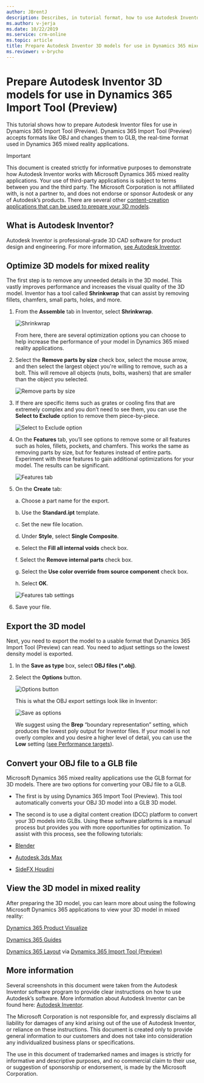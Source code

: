 ```yaml
---
author: JBrentJ
description: Describes, in tutorial format, how to use Autodesk Inventor to prepare 3D models for use in Dynamics 365 mixed reality applications
ms.author: v-jerja
ms.date: 10/22/2019
ms.service: crm-online
ms.topic: article
title: Prepare Autodesk Inventor 3D models for use in Dynamics 365 mixed reality applications
ms.reviewer: v-brycho
---
```


# Prepare Autodesk Inventor 3D models for use in Dynamics 365 Import Tool (Preview)

This tutorial shows how to prepare Autodesk Inventor files for use in Dynamics 365 Import Tool (Preview). Dynamics 365 Import Tool (Preview) accepts formats like OBJ and changes them to GLB, the real-time format used in Dynamics 365 mixed reality applications.  

> [!IMPORTANT]
> This document is created strictly for informative purposes to demonstrate how Autodesk Inventor works with Microsoft Dynamics 365 
mixed reality applications. Your use of third-party applications is subject to terms between you and the third party. The Microsoft 
Corporation is not affiliated with, is not a partner to, and does not endorse or sponsor Autodesk or any of Autodesk’s products. 
There are several other [content-creation applications that can be used to prepare your 3D models](https://docs.microsoft.com/dynamics365/mixed-reality/import-tool/convert-models#tools-for-exporting-cad-models). 

## What is Autodesk Inventor?

Autodesk Inventor is professional-grade 3D CAD software for product design and engineering. For more information, [see Autodesk Inventor](https://www.autodesk.com/products/inventor/overview). 

## Optimize 3D models for mixed reality

The first step is to remove any unneeded details in the 3D model. This vastly improves performance and increases the visual quality of the 3D model. Inventor has a tool called **Shrinkwrap** that can assist by removing fillets, chamfers, small parts, holes, and more.

1.	From the **Assemble** tab in Inventor, select **Shrinkwrap**.

    ![Shrinkwrap](media/inventor-shrinkwrap.PNG "Shrinkwarp") 
    
    From here, there are several optimization options you can choose to help increase the performance of your model in Dynamics 365 mixed reality applications. 
 
2.	Select the **Remove parts by size** check box, select the mouse arrow, and then select the largest object you're willing to remove, such as a bolt. This will remove all objects (nuts, bolts, washers) that are smaller than the object you selected.

    ![Remove parts by size](media/inventor-remove-parts.PNG "Remove parts by size") 
 
3.	If there are specific items such as grates or cooling fins that are extremely complex and you don’t need to see them, you can use the **Select to Exclude** option to remove them piece-by-piece.

    ![Select to Exclude option](media/inventor-select-to-exclude.PNG "Select to Exclude option") 

4.	On the **Features** tab, you’ll see options to remove some or all features such as holes, fillets, pockets, and chamfers. This works the same as removing parts by size, but for features instead of entire parts. Experiment with these features to gain additional optimizations for your model. The results can be significant.

    ![Features tab](media/inventor-features-tab.PNG "Features tab") 
 
5.	On the **Create** tab:

    a.	Choose a part name for the export.
    
    b.	Use the **Standard.ipt** template.

    c.	Set the new file location.

    d.	Under **Style**, select **Single Composite**. 

    e.	Select the **Fill all internal voids** check box.

    f.	Select the **Remove internal parts** check box.

    g.	Select the **Use color override from source component** check box.

    h.	Select **OK**.
 
      ![Features tab settings](media/inventor-features-tab-settings.PNG "Features tab settings") 
 
6.	Save your file. 

## Export the 3D model

Next, you need to export the model to a usable format that Dynamics 365 Import Tool (Preview) can read. You need to adjust settings so  the lowest density model is exported. 

1.	In the **Save as type** box, select **OBJ files (*.obj)**.
    
2.	Select the **Options** button.

    ![Options button](media/inventor-options-button.PNG "Options button") 
    
      This is what the OBJ export settings look like in Inventor:
    
    ![Save as options](media/inventor-save-as-options.PNG "Save as options") 
    
    We suggest using the **Brep** “boundary representation” setting, which produces the lowest poly output for Inventor files. If your model is not overly complex and you desire a higher level of detail, you can use the **Low** setting ([see Performance targets](https://docs.microsoft.com/dynamics365/mixed-reality/import-tool/optimize-models#performance-targets)).
    
## Convert your OBJ file to a GLB file

Microsoft Dynamics 365 mixed reality applications use the GLB format for 3D models. There are two options for converting your OBJ file to a GLB.

- The first is by using Dynamics 365 Import Tool (Preview). This tool automatically converts your OBJ 3D model into a GLB 3D model.

- The second is to use a digital content creation (DCC) platform to convert your 3D models into GLBs. Using these software platforms is a manual process but provides you with more opportunities for optimization. To assist with this process, see the following tutorials:

- [Blender](blender.md)

- [Autodesk 3ds Max](3ds-max.md)

- [SideFX Houdini](houdini.md)

## View the 3D model in mixed reality

After preparing the 3D
model, you can learn more about using the following Microsoft Dynamics 365 applications to view your 3D model in mixed reality: 

[Dynamics 365 Product Visualize](https://docs.microsoft.com/dynamics365/mixed-reality/product-visualize/) 

[Dynamics 365 Guides](https://docs.microsoft.com/dynamics365/mixed-reality/guides/) 

[Dynamics 365 Layout](https://docs.microsoft.com/dynamics365/mixed-reality/layout/index) via [Dynamics 365 Import Tool (Preview)](https://docs.microsoft.com/dynamics365/mixed-reality/import-tool/import-tool)

## More information

Several screenshots in this document were taken from the Autodesk Inventor software program to provide clear instructions on how to use Autodesk’s software.  More information about Autodesk Inventor can be found here: [Autodesk Inventor](https://aka.ms/Autodesk_inventor).

The Microsoft Corporation is not responsible for, and expressly disclaims all liability for damages of any kind arising out of the use of Autodesk Inventor, or reliance on these instructions. This document is created only to provide general information to our customers and does not take into consideration any individualized business plans or specifications.

The use in this document of trademarked names and images is strictly for informative and descriptive purposes, and no commercial claim to their use, or suggestion of sponsorship or endorsement, is made by the Microsoft Corporation.



